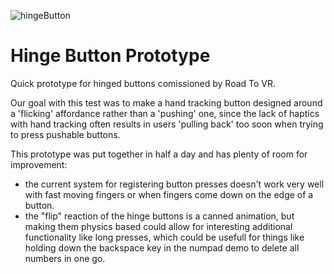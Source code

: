 ![hingeButton](https://user-images.githubusercontent.com/2615606/113931362-a9b4a480-97f2-11eb-96c4-ba42c087843d.gif)

# Hinge Button Prototype
Quick prototype for hinged buttons comissioned by Road To VR. 

Our goal with this test was to make a hand tracking button designed around a 'flicking' affordance rather than a 'pushing' one, since the lack of haptics with hand tracking often results in users 'pulling back' too soon when trying to press pushable buttons.


This prototype was put together in half a day and has plenty of room for improvement:
* the current system for registering button presses doesn't work very well with fast moving fingers or when fingers come down on the edge of a button. 
* the "flip" reaction of the hinge buttons is a canned animation, but making them physics based could allow for interesting additional functionality like long presses, which could be usefull for things like holding down the backspace key in the numpad demo to delete all numbers in one go. 
